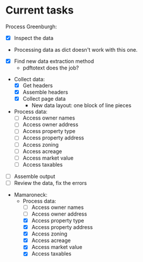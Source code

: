 # Current tasks

Process Greenburgh:
- [x] Inspect the data
- Processing data as dict doesn't work with this one.
- [x] Find new data extraction method
    - pdftotext does the job?
- Collect data:
    - [x] Get headers
    - [x] Assemble headers
    - [x] Collect page data
        - New data layout: one block of line pieces
- Process data:
    - [ ] Access owner names
    - [ ] Access owner address
    - [ ] Access property type
    - [ ] Access property address
    - [ ] Access zoning
    - [ ] Access acreage
    - [ ] Access market value
    - [ ] Access taxables
- [ ] Assemble output
- [ ] Review the data, fix the errors

- Mamaroneck:
    - Process data:
        - [ ] Access owner names
        - [ ] Access owner address
        - [x] Access property type
        - [x] Access property address
        - [x] Access zoning
        - [x] Access acreage
        - [x] Access market value
        - [x] Access taxables
